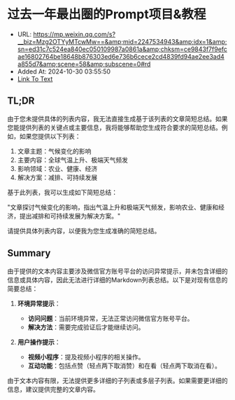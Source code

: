 # 过去一年最出圈的Prompt项目&教程
- URL: https://mp.weixin.qq.com/s?__biz=Mzg2OTYyMTcwMw==&amp;mid=2247534943&amp;idx=1&amp;sn=ed31c7c524ea840ec050109987a0861a&amp;chksm=ce9843f7f9efcae16802764be18648b876303ed6e736b6cece2cd4839fd94ae2ee3ad4a855d7&amp;scene=58&amp;subscene=0#rd
- Added At: 2024-10-30 03:55:50
- [Link To Text](2024-10-30-过去一年最出圈的prompt项目&教程_raw.md)

## TL;DR
由于您未提供具体的列表内容，我无法直接生成基于该列表的文章简短总结。如果您能提供列表的关键点或主要信息，我将能够帮助您生成符合要求的简短总结。例如，如果您提供以下列表：

1. 文章主题：气候变化的影响
2. 主要内容：全球气温上升、极端天气频发
3. 影响领域：农业、健康、经济
4. 解决方案：减排、可持续发展

基于此列表，我可以生成如下简短总结：

"文章探讨气候变化的影响，指出气温上升和极端天气频发，影响农业、健康和经济，提出减排和可持续发展为解决方案。"

请提供具体列表内容，以便我为您生成准确的简短总结。

## Summary
由于提供的文本内容主要涉及微信官方账号平台的访问异常提示，并未包含详细的信息或具体内容，因此无法进行详细的Markdown列表总结。以下是对现有信息的简要总结：

1. **环境异常提示**：
   - **访问问题**：当前环境异常，无法正常访问微信官方账号平台。
   - **解决方法**：需要完成验证后才能继续访问。

2. **用户操作提示**：
   - **视频小程序**：提及视频小程序的相关操作。
   - **互动功能**：包括点赞（轻点两下取消赞）和在看（轻点两下取消在看）。

由于文本内容有限，无法提供更多详细的子列表或多层子列表。如果需要更详细的信息，建议提供完整的文章内容。
